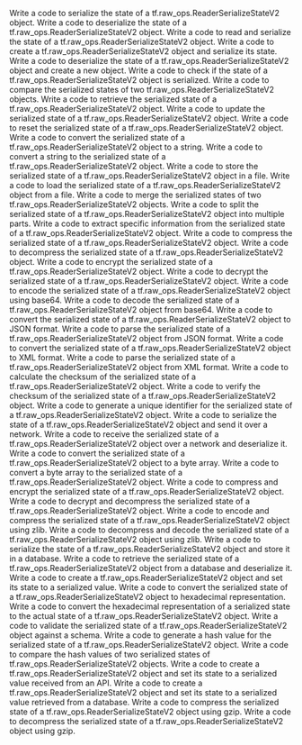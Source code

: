 Write a code to serialize the state of a tf.raw_ops.ReaderSerializeStateV2 object.
Write a code to deserialize the state of a tf.raw_ops.ReaderSerializeStateV2 object.
Write a code to read and serialize the state of a tf.raw_ops.ReaderSerializeStateV2 object.
Write a code to create a tf.raw_ops.ReaderSerializeStateV2 object and serialize its state.
Write a code to deserialize the state of a tf.raw_ops.ReaderSerializeStateV2 object and create a new object.
Write a code to check if the state of a tf.raw_ops.ReaderSerializeStateV2 object is serialized.
Write a code to compare the serialized states of two tf.raw_ops.ReaderSerializeStateV2 objects.
Write a code to retrieve the serialized state of a tf.raw_ops.ReaderSerializeStateV2 object.
Write a code to update the serialized state of a tf.raw_ops.ReaderSerializeStateV2 object.
Write a code to reset the serialized state of a tf.raw_ops.ReaderSerializeStateV2 object.
Write a code to convert the serialized state of a tf.raw_ops.ReaderSerializeStateV2 object to a string.
Write a code to convert a string to the serialized state of a tf.raw_ops.ReaderSerializeStateV2 object.
Write a code to store the serialized state of a tf.raw_ops.ReaderSerializeStateV2 object in a file.
Write a code to load the serialized state of a tf.raw_ops.ReaderSerializeStateV2 object from a file.
Write a code to merge the serialized states of two tf.raw_ops.ReaderSerializeStateV2 objects.
Write a code to split the serialized state of a tf.raw_ops.ReaderSerializeStateV2 object into multiple parts.
Write a code to extract specific information from the serialized state of a tf.raw_ops.ReaderSerializeStateV2 object.
Write a code to compress the serialized state of a tf.raw_ops.ReaderSerializeStateV2 object.
Write a code to decompress the serialized state of a tf.raw_ops.ReaderSerializeStateV2 object.
Write a code to encrypt the serialized state of a tf.raw_ops.ReaderSerializeStateV2 object.
Write a code to decrypt the serialized state of a tf.raw_ops.ReaderSerializeStateV2 object.
Write a code to encode the serialized state of a tf.raw_ops.ReaderSerializeStateV2 object using base64.
Write a code to decode the serialized state of a tf.raw_ops.ReaderSerializeStateV2 object from base64.
Write a code to convert the serialized state of a tf.raw_ops.ReaderSerializeStateV2 object to JSON format.
Write a code to parse the serialized state of a tf.raw_ops.ReaderSerializeStateV2 object from JSON format.
Write a code to convert the serialized state of a tf.raw_ops.ReaderSerializeStateV2 object to XML format.
Write a code to parse the serialized state of a tf.raw_ops.ReaderSerializeStateV2 object from XML format.
Write a code to calculate the checksum of the serialized state of a tf.raw_ops.ReaderSerializeStateV2 object.
Write a code to verify the checksum of the serialized state of a tf.raw_ops.ReaderSerializeStateV2 object.
Write a code to generate a unique identifier for the serialized state of a tf.raw_ops.ReaderSerializeStateV2 object.
Write a code to serialize the state of a tf.raw_ops.ReaderSerializeStateV2 object and send it over a network.
Write a code to receive the serialized state of a tf.raw_ops.ReaderSerializeStateV2 object over a network and deserialize it.
Write a code to convert the serialized state of a tf.raw_ops.ReaderSerializeStateV2 object to a byte array.
Write a code to convert a byte array to the serialized state of a tf.raw_ops.ReaderSerializeStateV2 object.
Write a code to compress and encrypt the serialized state of a tf.raw_ops.ReaderSerializeStateV2 object.
Write a code to decrypt and decompress the serialized state of a tf.raw_ops.ReaderSerializeStateV2 object.
Write a code to encode and compress the serialized state of a tf.raw_ops.ReaderSerializeStateV2 object using zlib.
Write a code to decompress and decode the serialized state of a tf.raw_ops.ReaderSerializeStateV2 object using zlib.
Write a code to serialize the state of a tf.raw_ops.ReaderSerializeStateV2 object and store it in a database.
Write a code to retrieve the serialized state of a tf.raw_ops.ReaderSerializeStateV2 object from a database and deserialize it.
Write a code to create a tf.raw_ops.ReaderSerializeStateV2 object and set its state to a serialized value.
Write a code to convert the serialized state of a tf.raw_ops.ReaderSerializeStateV2 object to hexadecimal representation.
Write a code to convert the hexadecimal representation of a serialized state to the actual state of a tf.raw_ops.ReaderSerializeStateV2 object.
Write a code to validate the serialized state of a tf.raw_ops.ReaderSerializeStateV2 object against a schema.
Write a code to generate a hash value for the serialized state of a tf.raw_ops.ReaderSerializeStateV2 object.
Write a code to compare the hash values of two serialized states of tf.raw_ops.ReaderSerializeStateV2 objects.
Write a code to create a tf.raw_ops.ReaderSerializeStateV2 object and set its state to a serialized value received from an API.
Write a code to create a tf.raw_ops.ReaderSerializeStateV2 object and set its state to a serialized value retrieved from a database.
Write a code to compress the serialized state of a tf.raw_ops.ReaderSerializeStateV2 object using gzip.
Write a code to decompress the serialized state of a tf.raw_ops.ReaderSerializeStateV2 object using gzip.